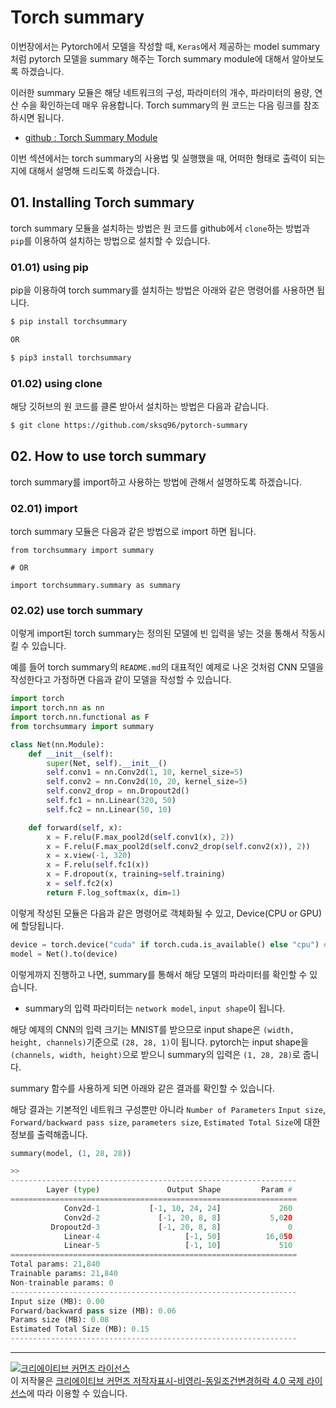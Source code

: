 # Torch summary

이번장에서는 Pytorch에서 모델을 작성할 때, `Keras`에서 제공하는 model summary처럼 pytorch 모델을 summary 해주는 Torch summary module에 대해서 알아보도록 하겠습니다.



이러한 summary 모듈은 해당 네트워크의 구성, 파라미터의 개수, 파라미터의 용량, 연산 수을 확인하는데 매우 유용합니다. Torch summary의 원 코드는 다음 링크를 참조하시면 됩니다.

- [github : Torch Summary Module](https://github.com/sksq96/pytorch-summary)



이번 섹션에서는 torch summary의 사용법 및 실행했을 때, 어떠한 형태로 출력이 되는지에 대해서 설명해 드리도록 하겠습니다.



## 01. Installing Torch summary

torch summary 모듈을 설치하는 방법은 원 코드를 github에서 `clone`하는 방법과 `pip`를 이용하여 설치하는 방법으로 설치할 수 있습니다.



### 01.01) using pip

pip을 이용하여 torch summary를 설치하는 방법은 아래와 같은 명령어를 사용하면 됩니다.



```bash
$ pip install torchsummary

OR

$ pip3 install torchsummary
```



### 01.02) using clone

해당 깃허브의 원 코드를 클론 받아서 설치하는 방법은 다음과 같습니다.



```bash
$ git clone https://github.com/sksq96/pytorch-summary
```



## 02. How to use torch summary

torch summary를 import하고 사용하는 방법에 관해서 설명하도록 하겠습니다.



### 02.01) import

torch summary 모듈은 다음과 같은 방법으로 import 하면 됩니다.



```python3
from torchsummary import summary

# OR

import torchsummary.summary as summary
```



### 02.02) use torch summary

이렇게 import된 torch summary는 정의된 모델에 빈 입력을 넣는 것을 통해서 작동시킬 수 있습니다.



예를 들어 torch summary의 `README.md`의 대표적인 예제로 나온 것처럼 CNN 모델을 작성한다고 가정하면 다음과 같이 모델을 작성할 수 있습니다.

```python
import torch
import torch.nn as nn
import torch.nn.functional as F
from torchsummary import summary

class Net(nn.Module):
    def __init__(self):
        super(Net, self).__init__()
        self.conv1 = nn.Conv2d(1, 10, kernel_size=5)
        self.conv2 = nn.Conv2d(10, 20, kernel_size=5)
        self.conv2_drop = nn.Dropout2d()
        self.fc1 = nn.Linear(320, 50)
        self.fc2 = nn.Linear(50, 10)

    def forward(self, x):
        x = F.relu(F.max_pool2d(self.conv1(x), 2))
        x = F.relu(F.max_pool2d(self.conv2_drop(self.conv2(x)), 2))
        x = x.view(-1, 320)
        x = F.relu(self.fc1(x))
        x = F.dropout(x, training=self.training)
        x = self.fc2(x)
        return F.log_softmax(x, dim=1)
```



이렇게 작성된 모듈은 다음과 같은 명령어로 객체화될 수 있고, Device(CPU or GPU)에 할당됩니다.

```python
device = torch.device("cuda" if torch.cuda.is_available() else "cpu") # PyTorch v0.4.0
model = Net().to(device)
```



이렇게까지 진행하고 나면, summary를 통해서 해당 모델의 파라미터를 확인할 수 있습니다.

- summary의 입력 파라미터는 `network model`, `input shape`이 됩니다.



해당 예제의 CNN의 입력 크기는 MNIST를 받으므로 input shape은 `(width, height, channels)`기준으로 `(28, 28, 1)`이 됩니다. pytorch는 input shape을 `(channels, width, height)`으로 받으니 summary의 입력은 `(1, 28, 28)`로 줍니다.



summary 함수를 사용하게 되면 아래와 같은 결과를 확인할 수 있습니다.

해당 결과는 기본적인 네트워크 구성뿐만 아니라 `Number of Parameters` `Input size`, `Forward/backward pass size`, `parameters size`, `Estimated Total Size`에 대한 정보를 출력해줍니다.

```python
summary(model, (1, 28, 28))

>>
----------------------------------------------------------------
        Layer (type)               Output Shape         Param #
================================================================
            Conv2d-1           [-1, 10, 24, 24]             260
            Conv2d-2             [-1, 20, 8, 8]           5,020
         Dropout2d-3             [-1, 20, 8, 8]               0
            Linear-4                   [-1, 50]          16,050
            Linear-5                   [-1, 10]             510
================================================================
Total params: 21,840
Trainable params: 21,840
Non-trainable params: 0
----------------------------------------------------------------
Input size (MB): 0.00
Forward/backward pass size (MB): 0.06
Params size (MB): 0.08
Estimated Total Size (MB): 0.15
----------------------------------------------------------------
```

----

<a rel="license" href="http://creativecommons.org/licenses/by-nc-sa/4.0/"><img alt="크리에이티브 커먼즈 라이선스" style="border-width:0" src="https://i.creativecommons.org/l/by-nc-sa/4.0/88x31.png" /></a><br />이 저작물은 <a rel="license" href="http://creativecommons.org/licenses/by-nc-sa/4.0/">크리에이티브 커먼즈 저작자표시-비영리-동일조건변경허락 4.0 국제 라이선스</a>에 따라 이용할 수 있습니다.

